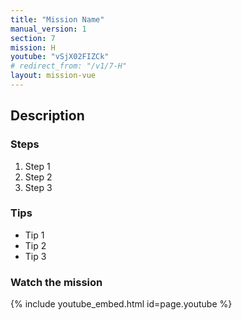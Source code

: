 ```yaml
---
title: "Mission Name"
manual_version: 1
section: 7
mission: H
youtube: "vSjX02FIZCk"
# redirect_from: "/v1/7-H"
layout: mission-vue
---
```




## Description

### Steps

1. Step 1
2. Step 2
3. Step 3

### Tips

* Tip 1
* Tip 2
* Tip 3

### Watch the mission

{% include youtube_embed.html id=page.youtube %}

